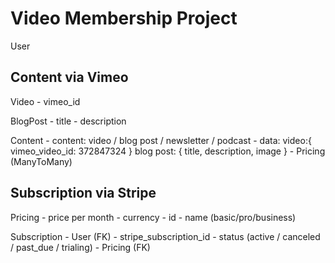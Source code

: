 # Video Membership Project

User

## Content via Vimeo

Video
    - vimeo_id

BlogPost
    - title
    - description


Content
    - content: video / blog post / newsletter / podcast
    - data:
        video:{ vimeo_video_id: 372847324 }
        blog post: { title, description, image }
    - Pricing (ManyToMany)

    

## Subscription via Stripe

Pricing
    - price per month
    - currency
    - id
    - name (basic/pro/business)

Subscription
    - User (FK)
    - stripe_subscription_id
    - status (active / canceled / past_due / trialing)
    - Pricing (FK)